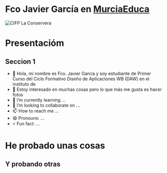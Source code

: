 # Fco Javier García en [MurciaEduca](murciaeduca.es) 

![CIFP La Conservera](/assets/images/LaConservera.jpg)



# Presentacióm

## Seccion 1

- 👋 Hola, mi nombre es Fco. Javier Garcia y soy estudiante de Primer Curso del Ciclo Formativo Diseño de Aplicaciones WB (DAW) en el instituto de 
- 👀 Estoy interesado en muchas cosas pero lo que más me gusta es hacer fotos
- 🌱 I’m currently learning ...
- 💞️ I’m looking to collaborate on ...
- 📫 How to reach me ...
- 😄 Pronouns: ...
- ⚡ Fun fact: ...



# He probado unas cosas

## Y probando otras
